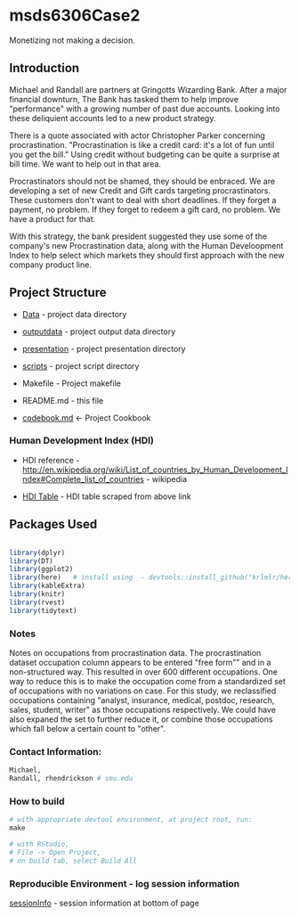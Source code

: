 # msds6306Case2

Monetizing not making a decision.

## Introduction

Michael and Randall are partners at Gringotts Wizarding Bank. After a major financial downturn, The Bank has tasked them to help improve "performance" with a growing number of past due accounts. Looking into these deliquient accounts led to a new product strategy.

There is a quote associated with actor Christopher Parker concerning procrastination. "Procrastination is like a credit card: it's a lot of fun until you get the bill." Using credit without budgeting can be quite a surprise at bill time. We want to help out in that area.

Procrastinators should not be shamed, they should be enbraced. We are developing a set of new Credit and Gift cards targeting procrastinators. These customers don't want to deal with short deadlines. If they forget a payment, no problem. If they forget to redeem a gift card, no problem. We have a product for that. 

With this strategy, the bank president suggested they use some of the company's new Procrastination data, along with the Human Develoopment Index to help select which markets they should first approach with the new company product line.



## Project Structure

 - [Data](Data) - project data directory

 - [outputdata](outputdata) - project output data directory

 - [presentation](presentation) - project presentation directory

 - [scripts](scripts) - project script directory

 - Makefile - Project makefile

 - README.md - this file

 - [codebook.md](codebook.md) <- Project Cookbook


### Human Development Index (HDI)
 
 - HDI reference - http://en.wikipedia.org/wiki/List_of_countries_by_Human_Development_Index#Complete_list_of_countries - wikipedia

 - [HDI Table](outputdata/HDI_By_Countries.csv) - HDI table scraped from above link

## Packages Used

```r

library(dplyr)
library(DT)
library(ggplot2)
library(here)   # install using  - devtools::install_github("krlmlr/here")
library(kableExtra)
library(knitr)
library(rvest)
library(tidytext)

```

### Notes

Notes on occupations from procrastination data. The procrastination dataset occupation column appears to be entered "free form"" and in a non-structured way. This resulted in over 600 different occupations. One way to reduce this is to make the occupation come from a standardized set of occupations with no variations on case. For this study, we reclassified occupations containing "analyst, insurance, medical, postdoc, research, sales, student, writer" as those occupations respectively. We could have also expaned the set to further reduce it, or combine those occupations which fall below a certain count to "other".

### Contact Information:

```r
Michael, 
Randall, rhendrickson # smu.edu

```
### How to build
```r
# with appropriate devtool environment, at project root, run:
make

# with RStudio, 
# File -> Open Project,
# on build tab, select Build All

```

### Reproducible Environment - log session information
[sessionInfo](presentation/HDI_Tables.md) - session information at bottom of page


